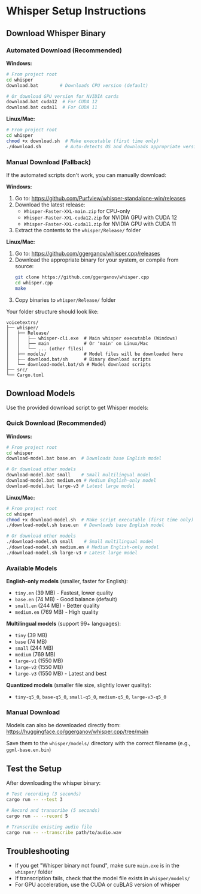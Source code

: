 # Whisper Setup Instructions

## Download Whisper Binary

### Automated Download (Recommended)

**Windows:**
```bash
# From project root
cd whisper
download.bat        # Downloads CPU version (default)

# Or download GPU version for NVIDIA cards
download.bat cuda12  # For CUDA 12
download.bat cuda11  # For CUDA 11
```

**Linux/Mac:**
```bash
# From project root
cd whisper
chmod +x download.sh  # Make executable (first time only)
./download.sh         # Auto-detects OS and downloads appropriate version
```

### Manual Download (Fallback)

If the automated scripts don't work, you can manually download:

**Windows:**
1. Go to: https://github.com/Purfview/whisper-standalone-win/releases
2. Download the latest release:
   - `Whisper-Faster-XXL-main.zip` for CPU-only
   - `Whisper-Faster-XXL-cuda12.zip` for NVIDIA GPU with CUDA 12
   - `Whisper-Faster-XXL-cuda11.zip` for NVIDIA GPU with CUDA 11
3. Extract the contents to the `whisper/Release/` folder

**Linux/Mac:**
1. Go to: https://github.com/ggerganov/whisper.cpp/releases
2. Download the appropriate binary for your system, or compile from source:
   ```bash
   git clone https://github.com/ggerganov/whisper.cpp
   cd whisper.cpp
   make
   ```
3. Copy binaries to `whisper/Release/` folder

Your folder structure should look like:
```
voicetextrs/
├── whisper/
│   ├── Release/
│   │   ├── whisper-cli.exe  # Main whisper executable (Windows)
│   │   ├── main             # Or 'main' on Linux/Mac
│   │   └── ... (other files)
│   ├── models/              # Model files will be downloaded here
│   ├── download.bat/sh      # Binary download scripts
│   └── download-model.bat/sh # Model download scripts
├── src/
└── Cargo.toml
```

## Download Models

Use the provided download script to get Whisper models:

### Quick Download (Recommended)

**Windows:**
```bash
# From project root
cd whisper
download-model.bat base.en  # Downloads base English model

# Or download other models
download-model.bat small    # Small multilingual model
download-model.bat medium.en # Medium English-only model
download-model.bat large-v3 # Latest large model
```

**Linux/Mac:**
```bash
# From project root
cd whisper
chmod +x download-model.sh  # Make script executable (first time only)
./download-model.sh base.en  # Downloads base English model

# Or download other models
./download-model.sh small    # Small multilingual model
./download-model.sh medium.en # Medium English-only model
./download-model.sh large-v3 # Latest large model
```

### Available Models

**English-only models** (smaller, faster for English):
- `tiny.en` (39 MB) - Fastest, lower quality
- `base.en` (74 MB) - Good balance (default)
- `small.en` (244 MB) - Better quality
- `medium.en` (769 MB) - High quality

**Multilingual models** (support 99+ languages):
- `tiny` (39 MB)
- `base` (74 MB)
- `small` (244 MB)
- `medium` (769 MB)
- `large-v1` (1550 MB)
- `large-v2` (1550 MB)
- `large-v3` (1550 MB) - Latest and best

**Quantized models** (smaller file size, slightly lower quality):
- `tiny-q5_0`, `base-q5_0`, `small-q5_0`, `medium-q5_0`, `large-v3-q5_0`

### Manual Download

Models can also be downloaded directly from:
https://huggingface.co/ggerganov/whisper.cpp/tree/main

Save them to the `whisper/models/` directory with the correct filename (e.g., `ggml-base.en.bin`)

## Test the Setup

After downloading the whisper binary:

```bash
# Test recording (3 seconds)
cargo run -- --test 3

# Record and transcribe (5 seconds)
cargo run -- --record 5

# Transcribe existing audio file
cargo run -- --transcribe path/to/audio.wav
```

## Troubleshooting

- If you get "Whisper binary not found", make sure `main.exe` is in the `whisper/` folder
- If transcription fails, check that the model file exists in `whisper/models/`
- For GPU acceleration, use the CUDA or cuBLAS version of whisper